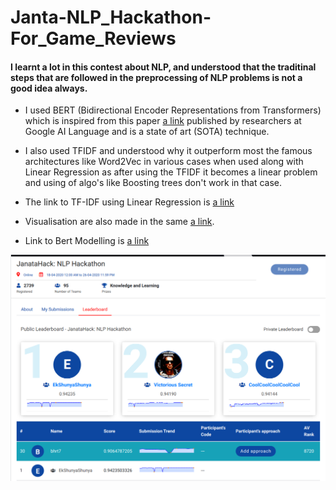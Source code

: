 # Janta-NLP_Hackathon-For_Game_Reviews

#### I learnt a lot in this contest about NLP, and understood that the traditinal steps that are followed in the preprocessing of NLP problems is not a good idea always.


- I used BERT (Bidirectional Encoder Representations from Transformers) which is inspired from this paper [a link](https://arxiv.org/pdf/1810.04805.pdf) published by researchers at Google AI Language and is a state of art (SOTA) technique.

- I also used TFIDF and understood why it outperform most the famous architectures like Word2Vec in various cases when used along with Linear Regression as after using the TFIDF it becomes a linear problem and using of algo's like Boosting trees don't work in that case. 

- The link to TF-IDF using Linear Regression is [a link](https://github.com/bhrt-sharma/Janta-NLP_Hackathon-For_Game_Reviews/blob/master/increasing%20sentiment%20polarity.ipynb)

- Visualisation are also made in the same [a link](https://github.com/bhrt-sharma/Janta-NLP_Hackathon-For_Game_Reviews/blob/master/increasing%20sentiment%20polarity.ipynb).

- Link to Bert Modelling is [a link](https://github.com/bhrt-sharma/Janta-NLP_Hackathon-For_Game_Reviews/blob/master/nlp-using-bert.ipynb)

![](Janta_leaderboard.png)
